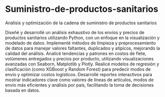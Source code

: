 # Suministro-de-productos-sanitarios
Análisis y optimización de la cadena de suministro de productos sanitarios

Diseñé y desarrollé un análisis exhaustivo de los envíos y precios de productos sanitarios utilizando Python, con un enfoque en la visualización y modelado de datos.
Implementé métodos de limpieza y preprocesamiento de datos para manejar valores faltantes, duplicados y atípicos, mejorando la calidad del análisis.
Analicé tendencias y patrones en costos de flete, volúmenes entregados y precios por producto, utilizando visualizaciones avanzadas con Seaborn, Matplotlib y Plotly.
Realicé modelos de regresión y clasificación (como XGBoost y Random Forest) para predecir modos de envío y optimizar costos logísticos.
Desarrollé reportes interactivos para mostrar indicadores clave como valores de líneas de artículos, modos de envío más eficientes y análisis por país, facilitando la toma de decisiones basada en datos.
